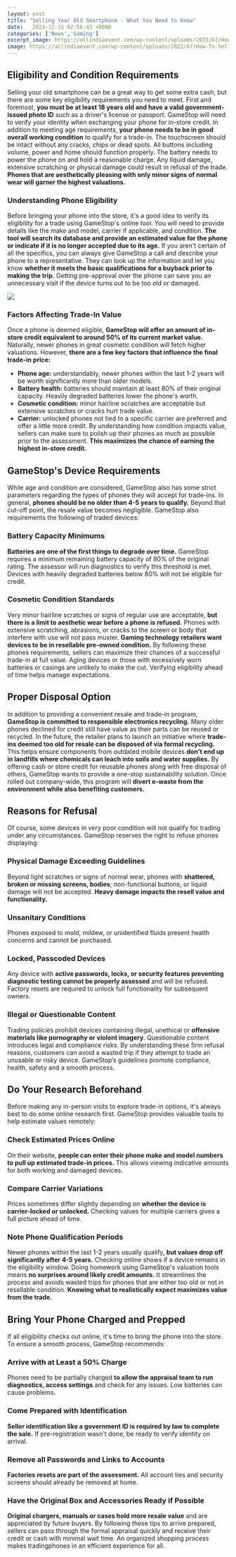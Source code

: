 ```yaml
---
layout: post
title: "Selling Your Old Smartphone - What You Need to Know"
date:   2023-12-31 02:56:43 +0000
categories: ['News','Gaming']
excerpt_image: https://allindiaevent.com/wp-content/uploads/2022/07/How-To-Sell-Your-Old-Smartphone-Online-Know-The-Complete-Process.jpg
image: https://allindiaevent.com/wp-content/uploads/2022/07/How-To-Sell-Your-Old-Smartphone-Online-Know-The-Complete-Process.jpg
---
```


## Eligibility and Condition Requirements 
Selling your old smartphone can be a great way to get some extra cash, but there are some key eligibility requirements you need to meet. First and foremost, **you must be at least 18 years old and have a valid government-issued photo ID** such as a driver's license or passport. GameStop will need to verify your identity when exchanging your phone for in-store credit. 
In addition to meeting age requirements, **your phone needs to be in good overall working condition** to qualify for a trade-in. The touchscreen should be intact without any cracks, chips or dead spots. All buttons including volume, power and home should function properly. The battery needs to power the phone on and hold a reasonable charge. Any liquid damage, extensive scratching or physical damage could result in refusal of the trade. **Phones that are aesthetically pleasing with only minor signs of normal wear will garner the highest valuations.**
### Understanding Phone Eligibility 
Before bringing your phone into the store, it's a good idea to verify its eligibility for a trade using GameStop's online tool. You will need to provide details like the make and model, carrier if applicable, and condition. **The tool will search its database and provide an estimated value for the phone or indicate if it is no longer accepted due to its age.** 
If you aren't certain of all the specifics, you can always give GameStop a call and describe your phone to a representative. They can look up the information and let you know **whether it meets the basic qualifications for a buyback prior to making the trip.** Getting pre-approval over the phone can save you an unnecessary visit if the device turns out to be too old or damaged.

![](https://allindiaevent.com/wp-content/uploads/2022/07/How-To-Sell-Your-Old-Smartphone-Online-Know-The-Complete-Process.jpg)
### Factors Affecting Trade-In Value
Once a phone is deemed eligible, **GameStop will offer an amount of in-store credit equivalent to around 50% of its current market value.** Naturally, newer phones in great cosmetic condition will fetch higher valuations. However, **there are a few key factors that influence the final trade-in price:**
- **Phone age:** understandably, newer phones within the last 1-2 years will be worth significantly more than older models.
- **Battery health:** batteries should maintain at least 80% of their original capacity. Heavily degraded batteries lower the phone's worth.  
- **Cosmetic condition:** minor hairline scratches are acceptable but extensive scratches or cracks hurt trade value.
- **Carrier:** unlocked phones not tied to a specific carrier are preferred and offer a little more credit.
By understanding how condition impacts value, sellers can make sure to polish up their phones as much as possible prior to the assessment. **This maximizes the chance of earning the highest in-store credit.**
## GameStop's Device Requirements
While age and condition are considered, GameStop also has some strict parameters regarding the types of phones they will accept for trade-ins. In general, **phones should be no older than 4-5 years to qualify.** Beyond that cut-off point, the resale value becomes negligible. GameStop also requirements the following of traded devices:
### Battery Capacity Minimums
**Batteries are one of the first things to degrade over time.** GameStop requires a minimum remaining battery capacity of 80% of the original rating. The assessor will run diagnostics to verify this threshold is met. Devices with heavily degraded batteries below 80% will not be eligible for credit.
### Cosmetic Condition Standards  
Very minor hairline scratches or signs of regular use are acceptable, **but there is a limit to aesthetic wear before a phone is refused.** Phones with extensive scratching, abrasions, or cracks to the screen or body that interfere with use will not pass muster. **Gaming technology retailers want devices to be in resellable pre-owned condition.**
By following these phones requirements, sellers can maximize their chances of a successful trade-in at full value. Aging devices or those with excessively worn batteries or casings are unlikely to make the cut. Verifying eligibility ahead of time helps manage expectations.
## Proper Disposal Option 
In addition to providing a convenient resale and trade-in program, **GameStop is committed to responsible electronics recycling.** Many older phones declined for credit still have value as their parts can be reused or recycled. In the future, the retailer plans to launch an initiative where **trade-ins deemed too old for resale can be disposed of via formal recycling.** 
This helps ensure components from outdated mobile devices **don't end up in landfills where chemicals can leach into soils and water supplies.** By offering cash or store credit for reusable phones along with free disposal of others, GameStop wants to provide a one-stop sustainability solution. Once rolled out company-wide, this program will **divert e-waste from the environment while also benefiting customers.**
## Reasons for Refusal
Of course, some devices in very poor condition will not qualify for trading under any circumstances. GameStop reserves the right to refuse phones displaying:
### Physical Damage Exceeding Guidelines
Beyond light scratches or signs of normal wear, phones with **shattered, broken or missing screens, bodies**; non-functional buttons; or liquid damage will not be accepted. **Heavy damage impacts the resell value and functionality.**  
### Unsanitary Conditions
Phones exposed to mold, mildew, or unidentified fluids present health concerns and cannot be purchased.
### Locked, Passcoded Devices  
Any device with **active passwords, locks, or security features preventing diagnostic testing cannot be properly assessed** and will be refused. Factory resets are required to unlock full functionality for subsequent owners.
### Illegal or Questionable Content
Trading policies prohibit devices containing illegal, unethical or **offensive materials like pornography or violent imagery.** Questionable content introduces legal and compliance risks.
By understanding these firm refusal reasons, customers can avoid a wasted trip if they attempt to trade an unusable or risky device. GameStop’s guidelines promote compliance, health, safety and a smooth process.
## Do Your Research Beforehand  
Before making any in-person visits to explore trade-in options, it's always best to do some online research first. GameStop provides valuable tools to help estimate values remotely:
### Check Estimated Prices Online
On their website, **people can enter their phone make and model numbers to pull up estimated trade-in prices.** This allows viewing indicative amounts for both working and damaged devices.
### Compare Carrier Variations
Prices sometimes differ slightly depending on **whether the device is carrier-locked or unlocked.** Checking values for multiple carriers gives a full picture ahead of time.
### Note Phone Qualification Periods  
Newer phones within the last 1-2 years usually qualify, **but values drop off significantly after 4-5 years.** Checking online shows if a device remains in the eligibility window.
Doing homework using GameStop's valuation tools means **no surprises around likely credit amounts.** It streamlines the process and avoids wasted trips for phones that are either too old or not in resellable condition. **Knowing what to realistically expect maximizes value from the trade.**
## Bring Your Phone Charged and Prepped
If all eligibility checks out online, it's time to bring the phone into the store. To ensure a smooth process, GameStop recommends:
### Arrive with at Least a 50% Charge
Phones need to be partially charged **to allow the appraisal team to run diagnostics, access settings** and check for any issues. Low batteries can cause problems. 
### Come Prepared with Identification
**Seller identification like a government ID is required by law to complete the sale.** If pre-registration wasn't done, be ready to verify identity on arrival.
### Remove all Passwords and Links to Accounts
**Factories resets are part of the assessment.** All account ties and security screens should already be removed at home.  
### Have the Original Box and Accessories Ready if Possible
**Original chargers, manuals or cases hold more resale value** and are appreciated by future buyers. 
By following these tips to arrive prepared, sellers can pass through the formal appraisal quickly and receive their credit or cash with minimal wait time. An organized shopping process makes tradingphones in an efficient experience for all.